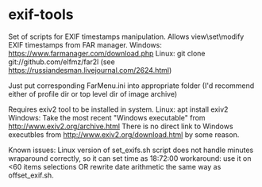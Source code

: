 # exif-tools
Set of scripts for EXIF timestamps manipulation.
Allows view\set\modify EXIF timestamps from FAR manager.
    Windows:
        https://www.farmanager.com/download.php
    Linux:
        git clone git://github.com/elfmz/far2l (see https://russiandesman.livejournal.com/2624.html)

Just put corresponding FarMenu.ini into appropriate folder (I'd recommend either of profile dir or top level dir of image archive)

Requires exiv2 tool to be installed in system.
    Linux:
        apt install exiv2
    Windows:
        Take the most recent "Windows executable" from http://www.exiv2.org/archive.html
        There is no direct link to Windows executbles from http://www.exiv2.org/download.html by some reason.

Known issues:
    Linux version of set_exifs.sh script does not handle minutes wraparound correctly, so it can set time as 18:72:00
    workaround: use it on <60 items selections OR rewrite date arithmetic the same way as offset_exif.sh.



